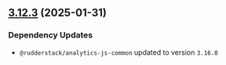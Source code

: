 ## [3.12.3](https://github.com/rudderlabs/rudder-sdk-js/compare/@rudderstack/analytics-js-integrations@3.12.2...@rudderstack/analytics-js-integrations@3.12.3) (2025-01-31)

### Dependency Updates

* `@rudderstack/analytics-js-common` updated to version `3.16.0`
